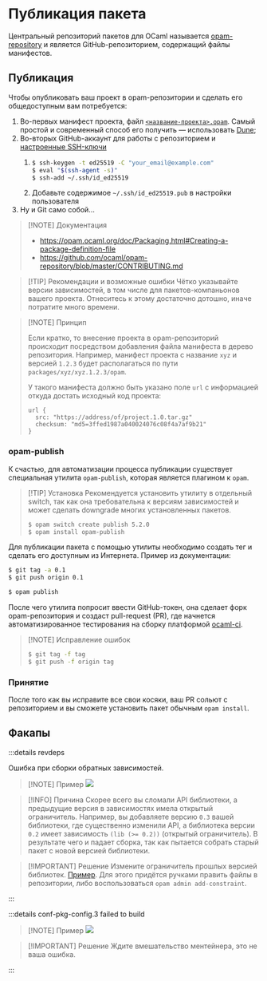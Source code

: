 # Публикация пакета

Центральный репозиторий пакетов для OCaml называется [opam-repository](https://github.com/ocaml/opam-repository) и является GitHub-репозиторием, содержащий файлы манифестов.

## Публикация

Чтобы опубликовать ваш проект в opam-репозитории и сделать его общедоступным вам потребуется:

1. Во-первых манифест проекта, файл [`<название-проекта>.opam`](https://opam.ocaml.org/doc/Packaging.html#Creating-a-package-definition-file). Самый простой и современный способ его получить &mdash; использовать [Dune](../tools/dune.md);
2. Во-вторых GitHub-аккаунт для работы с репозиторием и [настроенные SSH-ключи](https://docs.github.com/en/authentication/connecting-to-github-with-ssh/generating-a-new-ssh-key-and-adding-it-to-the-ssh-agent)
   1. ```sh
      $ ssh-keygen -t ed25519 -C "your_email@example.com"
      $ eval "$(ssh-agent -s)"
      $ ssh-add ~/.ssh/id_ed25519
      ```
   2. Добавьте содержимое `~/.ssh/id_ed25519.pub` в настройки пользователя
3. Ну и Git само собой...

> [!NOTE] Документация
>
> - https://opam.ocaml.org/doc/Packaging.html#Creating-a-package-definition-file
> - https://github.com/ocaml/opam-repository/blob/master/CONTRIBUTING.md

> [!TIP] Рекомендации и возможные ошибки
> Чётко указывайте версии зависимостей, в том числе для пакетов-компаньонов вашего проекта.
> Отнеситесь к этому достаточно дотошно, иначе потратите много времени.

> [!NOTE] Принцип
>
> Если кратко, то внесение проекта в opam-репозиторий происходит посредством добавления файла манифеста в дерево репозитория.
> Например, манифест проекта с название `xyz` и версией `1.2.3` будет располагаться по пути `packages/xyz/xyz.1.2.3/opam`.
>
> У такого манифеста должно быть указано поле `url` с информацией откуда достать исходный код проекта:
>
> ```
> url {
>   src: "https://address/of/project.1.0.tar.gz"
>   checksum: "md5=3ffed1987a040024076c08f4a7af9b21"
> }
> ```

### opam-publish

К счастью, для автоматизации процесса публикации существует специальная утилита `opam-publish`, которая является плагином к `opam`.

<!-- Достаточно создать тег для фиксации последней версии проекта и выполнить команду `opam publish`. -->

> [!TIP] Установка
> Рекомендуется установить утилиту в отдельный switch, так как она требовательна к версиям зависимостей и может сделать downgrade многих установленных пакетов.
>
> ```sh
> $ opam switch create publish 5.2.0
> $ opam install opam-publish
> ```

Для публикации пакета с помощью утилиты необходимо создать тег и сделать его доступным из Интернета.
Пример из документации:

```sh
$ git tag -a 0.1
$ git push origin 0.1

$ opam publish
```

После чего утилита попросит ввести GitHub-токен, она сделает форк opam-репозитория и создаст pull-request (PR), где начнется автоматизированное тестирования на сборку платформой [ocaml-ci](https://ocaml.ci.dev/).

> [!NOTE] Исправление ошибок
>
> ```sh
> $ git tag -f tag
> $ git push -f origin tag
> ```

### Принятие

После того как вы исправите все свои косяки, ваш PR сольют с репозиторием и вы сможете установить
пакет обычным `opam install`.

## Факапы

:::details revdeps

Ошибка при сборки обратных зависимостей.

> [!NOTE] Пример
> ![](https://i.ibb.co/yBm59wy/image.png)

> [!INFO] Причина
> Скорее всего вы сломали API библиотеки, а предыдущие версия в зависимостях имела открытый ограничитель.
> Например, вы добавляете версию `0.3` вашей библиотеки, где существенно изменили API, а библиотека версии `0.2` имеет зависимость `(lib (>= 0.2))` (открытый ограничитель). В результате чего и падает сборка, так как пытается собрать старый пакет с новой версией библиотеки.

> [!IMPORTANT] Решение
> Измените ограничитель прошлых версией библиотек. [Пример](https://github.com/ocaml/opam-repository/pull/26624/files). Для этого придётся ручками править файлы в репозитории, либо воспользоваться `opam admin add-constraint`.

:::

:::details conf-pkg-config.3 failed to build

> [!NOTE] Пример
> ![](https://i.ibb.co/9cRQNS6/image.png)

> [!IMPORTANT] Решение
> Ждите вмешательство ментейнера, это не ваша ошибка. 

:::

